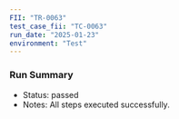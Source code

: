 ```yaml
---
FII: "TR-0063"
test_case_fii: "TC-0063"
run_date: "2025-01-23"
environment: "Test"
---
```


### Run Summary
- Status: passed
- Notes: All steps executed successfully.